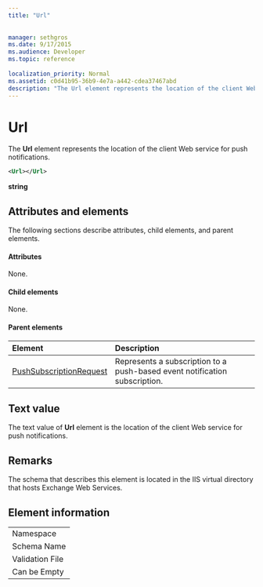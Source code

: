 ```yaml
---
title: "Url"
 
 
manager: sethgros
ms.date: 9/17/2015
ms.audience: Developer
ms.topic: reference
 
localization_priority: Normal
ms.assetid: c0d41b95-36b9-4e7a-a442-cdea37467abd
description: "The Url element represents the location of the client Web service for push notifications."
---
```


# Url

The **Url** element represents the location of the client Web service for push notifications. 
  
```XML
<Url></Url>
```

 **string**
## Attributes and elements

The following sections describe attributes, child elements, and parent elements.
  
#### Attributes

None.
  
#### Child elements

None.
  
#### Parent elements

|**Element**|**Description**|
|:-----|:-----|
|[PushSubscriptionRequest](pushsubscriptionrequest.md) <br/> |Represents a subscription to a push-based event notification subscription.  <br/> |
   
## Text value

The text value of **Url** element is the location of the client Web service for push notifications. 
  
## Remarks

The schema that describes this element is located in the IIS virtual directory that hosts Exchange Web Services.
  
## Element information

||
|:-----|
|Namespace  <br/> |
|Schema Name  <br/> |
|Validation File  <br/> |
|Can be Empty  <br/> |
   

